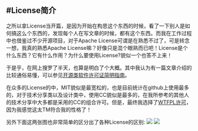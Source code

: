 #License简介
---
之所以拿License当开篇，是因为开始在构思这个东西的时候，看了一下别人是如何搞这么个东西的，发现每个人在写文章的时候，都有这个东西。而我在工作过程中也借鉴过不少开源项目，对于Apache License可谓是在熟悉不过了，可是转念一想，我真的熟悉Apache License嘛？好像只是混个眼熟而已吧！License是个什么东西？它有什么作用？为什么要使用License?貌似一个也答不上来！

于是乎，在网上搜罗了半天，也算是明白了个大概。其中我认为有一篇文章介绍的比较通俗易懂，可以参见[开源类软件许可证简明指南](http://article.yeeyan.org/view/centaurtek/97224)。

在众多的License的中，MIT貌似是最宽松的，也是目前统计在github上使用最多的，对于技术分享类以及设计类中，使用CC貌似是最多的，在我所参考的其他人的技术分享中大多都是采用的CC的组合许可。但是，最终我选择了[WTFPL许可](http://www.wtfpl.net/txt/copying/)，因为我感觉这太TM符合我的性格了！

另外下面这两张图也非常简单的区分出了各种License的区别:
![]("../images/license_CN.png")
![]("../images/license.jpg")
